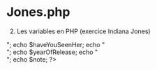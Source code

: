 # Jones.php
2. Les variables en PHP (exercice Indiana Jones)

<?php

$nameMovie = "Indiana Jones and the last Crusade";

$haveYouSeenHer = TRUE;

$yearOfRelease = 1989;

$note = 8.2;

echo $nameMovie;
echo "<br>";
echo $haveYouSeenHer;
echo "<br>";
echo $yearOfRelease;
echo "<br>";
echo $note;
?>
